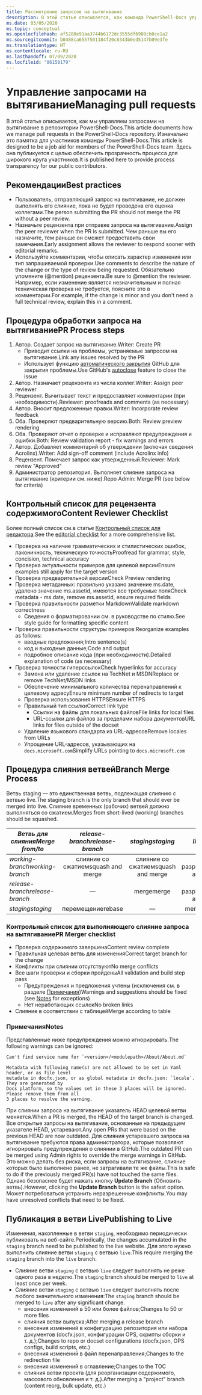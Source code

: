 ```yaml
---
title: Рассмотрение запросов на вытягивание
description: В этой статье описывается, как команда PowerShell-Docs управляет запросами на вытягивание.
ms.date: 03/05/2020
ms.topic: conceptual
ms.openlocfilehash: af5280e91aa3744b6172dc3555df6989cb0ce1a2
ms.sourcegitcommit: b0488ca6557501184f20c8343b0ed5147b09e3fe
ms.translationtype: HT
ms.contentlocale: ru-RU
ms.lasthandoff: 07/09/2020
ms.locfileid: "86158179"
---
```

# <a name="managing-pull-requests"></a><span data-ttu-id="c3c78-103">Управление запросами на вытягивание</span><span class="sxs-lookup"><span data-stu-id="c3c78-103">Managing pull requests</span></span>

<span data-ttu-id="c3c78-104">В этой статье описывается, как мы управляем запросами на вытягивание в репозитории PowerShell-Docs.</span><span class="sxs-lookup"><span data-stu-id="c3c78-104">This article documents how we manage pull requests in the PowerShell-Docs repository.</span></span> <span data-ttu-id="c3c78-105">Изначально это памятка для участников команды PowerShell-Docs.</span><span class="sxs-lookup"><span data-stu-id="c3c78-105">This article is designed to be a job aid for members of the PowerShell-Docs team.</span></span> <span data-ttu-id="c3c78-106">Здесь она публикуется с целью обеспечить прозрачность процесса для широкого круга участников.</span><span class="sxs-lookup"><span data-stu-id="c3c78-106">It is published here to provide process transparency for our public contributors.</span></span>

## <a name="best-practices"></a><span data-ttu-id="c3c78-107">Рекомендации</span><span class="sxs-lookup"><span data-stu-id="c3c78-107">Best practices</span></span>

- <span data-ttu-id="c3c78-108">Пользователь, отправляющий запрос на вытягивание, не должен выполнять его слияние, пока не будет проведена его оценка коллегами.</span><span class="sxs-lookup"><span data-stu-id="c3c78-108">The person submitting the PR should not merge the PR without a peer review.</span></span>
- <span data-ttu-id="c3c78-109">Назначьте рецензента при отправке запроса на вытягивание.</span><span class="sxs-lookup"><span data-stu-id="c3c78-109">Assign the peer reviewer when the PR is submitted.</span></span> <span data-ttu-id="c3c78-110">Чем раньше вы его назначите, тем раньше он сможет предоставить свои замечания.</span><span class="sxs-lookup"><span data-stu-id="c3c78-110">Early assignment allows the reviewer to respond sooner with editorial remarks.</span></span>
- <span data-ttu-id="c3c78-111">Используйте комментарии, чтобы описать характер изменения или тип запрашиваемой проверки.</span><span class="sxs-lookup"><span data-stu-id="c3c78-111">Use comments to describe the nature of the change or the type of review being requested.</span></span> <span data-ttu-id="c3c78-112">Обязательно упомяните (@mention) рецензента.</span><span class="sxs-lookup"><span data-stu-id="c3c78-112">Be sure to @mention the reviewer.</span></span> <span data-ttu-id="c3c78-113">Например, если изменение является незначительным и полная техническая проверка не требуется, поясните это в комментарии.</span><span class="sxs-lookup"><span data-stu-id="c3c78-113">For example, if the change is minor and you don't need a full technical review, explain this in a comment.</span></span>

## <a name="pr-process-steps"></a><span data-ttu-id="c3c78-114">Процедура обработки запроса на вытягивание</span><span class="sxs-lookup"><span data-stu-id="c3c78-114">PR Process steps</span></span>

1. <span data-ttu-id="c3c78-115">Автор. Создает запрос на вытягивание.</span><span class="sxs-lookup"><span data-stu-id="c3c78-115">Writer: Create PR</span></span>
   - <span data-ttu-id="c3c78-116">Приводит ссылки на проблемы, устраняемые запросом на вытягивание.</span><span class="sxs-lookup"><span data-stu-id="c3c78-116">Link any issues resolved by the PR</span></span>
   - <span data-ttu-id="c3c78-117">Использует функцию [автоматического закрытия](https://help.github.com/en/articles/closing-issues-using-keywords) GitHub для закрытия проблемы.</span><span class="sxs-lookup"><span data-stu-id="c3c78-117">Use GitHub's [autoclose](https://help.github.com/en/articles/closing-issues-using-keywords) feature to close the issue</span></span>
1. <span data-ttu-id="c3c78-118">Автор. Назначает рецензента из числа коллег.</span><span class="sxs-lookup"><span data-stu-id="c3c78-118">Writer: Assign peer reviewer</span></span>
1. <span data-ttu-id="c3c78-119">Рецензент. Вычитывает текст и предоставляет комментарии (при необходимости).</span><span class="sxs-lookup"><span data-stu-id="c3c78-119">Reviewer: proofreads and comments (as necessary)</span></span>
1. <span data-ttu-id="c3c78-120">Автор. Вносит предложенные правки.</span><span class="sxs-lookup"><span data-stu-id="c3c78-120">Writer: Incorporate review feedback</span></span>
1. <span data-ttu-id="c3c78-121">Оба. Проверяют предварительную версию.</span><span class="sxs-lookup"><span data-stu-id="c3c78-121">Both: Review preview rendering</span></span>
1. <span data-ttu-id="c3c78-122">Оба. Проверяют отчет о проверке и исправляют предупреждения и ошибки.</span><span class="sxs-lookup"><span data-stu-id="c3c78-122">Both: Review validation report - fix warnings and errors</span></span>
1. <span data-ttu-id="c3c78-123">Автор. Добавляет комментарий об утверждении (включая сведения Acrolinx).</span><span class="sxs-lookup"><span data-stu-id="c3c78-123">Writer: Add sign-off comment (include Acrolinx info)</span></span>
1. <span data-ttu-id="c3c78-124">Рецензент. Помечает запрос как утвержденный.</span><span class="sxs-lookup"><span data-stu-id="c3c78-124">Reviewer: Mark review "Approved"</span></span>
1. <span data-ttu-id="c3c78-125">Администратор репозитория. Выполняет слияние запроса на вытягивание (критерии см. ниже).</span><span class="sxs-lookup"><span data-stu-id="c3c78-125">Repo Admin: Merge PR (see below for criteria)</span></span>

## <a name="content-reviewer-checklist"></a><span data-ttu-id="c3c78-126">Контрольный список для рецензента содержимого</span><span class="sxs-lookup"><span data-stu-id="c3c78-126">Content Reviewer Checklist</span></span>

<span data-ttu-id="c3c78-127">Более полный список см.в статье [Контрольный список для редактора](editorial-checklist.md).</span><span class="sxs-lookup"><span data-stu-id="c3c78-127">See the [editorial checklist](editorial-checklist.md) for a more comprehensive list.</span></span>

- <span data-ttu-id="c3c78-128">Проверка на наличие грамматических и стилистических ошибок, лаконичность, техническую точность</span><span class="sxs-lookup"><span data-stu-id="c3c78-128">Proofread for grammar, style, concision, technical accuracy</span></span>
- <span data-ttu-id="c3c78-129">Проверка актуальности примеров для целевой версии</span><span class="sxs-lookup"><span data-stu-id="c3c78-129">Ensure examples still apply for the target version</span></span>
- <span data-ttu-id="c3c78-130">Проверка предварительной версии</span><span class="sxs-lookup"><span data-stu-id="c3c78-130">Check Preview rendering</span></span>
- <span data-ttu-id="c3c78-131">Проверка метаданных: правильно указано значение ms.date, удалено значение ms.assetid, имеются все требуемые поля</span><span class="sxs-lookup"><span data-stu-id="c3c78-131">Check metadata - ms.date, remove ms.assetid, ensure required fields</span></span>
- <span data-ttu-id="c3c78-132">Проверка правильности разметки Markdown</span><span class="sxs-lookup"><span data-stu-id="c3c78-132">Validate markdown correctness</span></span>
  - <span data-ttu-id="c3c78-133">Сведения о форматировании см. в руководстве по стилю.</span><span class="sxs-lookup"><span data-stu-id="c3c78-133">See style guide for formatting specific content</span></span>
- <span data-ttu-id="c3c78-134">Проверка правильности структуры примеров:</span><span class="sxs-lookup"><span data-stu-id="c3c78-134">Reorganize examples as follows:</span></span>
  - <span data-ttu-id="c3c78-135">вводные предложения;</span><span class="sxs-lookup"><span data-stu-id="c3c78-135">Intro sentence(s)</span></span>
  - <span data-ttu-id="c3c78-136">код и выходные данные;</span><span class="sxs-lookup"><span data-stu-id="c3c78-136">Code and output</span></span>
  - <span data-ttu-id="c3c78-137">подробное описание кода (при необходимости).</span><span class="sxs-lookup"><span data-stu-id="c3c78-137">Detailed explanation of code (as necessary)</span></span>
- <span data-ttu-id="c3c78-138">Проверка точности гиперссылок</span><span class="sxs-lookup"><span data-stu-id="c3c78-138">Check hyperlinks for accuracy</span></span>
  - <span data-ttu-id="c3c78-139">Замена или удаление ссылок на TechNet и MSDN</span><span class="sxs-lookup"><span data-stu-id="c3c78-139">Replace or remove TechNet/MSDN links</span></span>
  - <span data-ttu-id="c3c78-140">Обеспечение минимального количества перенаправлений к целевому адресу</span><span class="sxs-lookup"><span data-stu-id="c3c78-140">Ensure minimum number of redirects to target</span></span>
  - <span data-ttu-id="c3c78-141">Проверка использования HTTPS</span><span class="sxs-lookup"><span data-stu-id="c3c78-141">Ensure HTTPS</span></span>
  - <span data-ttu-id="c3c78-142">Правильный тип ссылки</span><span class="sxs-lookup"><span data-stu-id="c3c78-142">Correct link type</span></span>
    - <span data-ttu-id="c3c78-143">Ссылки на файлы для локальных файлов</span><span class="sxs-lookup"><span data-stu-id="c3c78-143">File links for local files</span></span>
    - <span data-ttu-id="c3c78-144">URL-ссылки для файлов за пределами набора документов</span><span class="sxs-lookup"><span data-stu-id="c3c78-144">URL links for files outside of the docset</span></span>
  - <span data-ttu-id="c3c78-145">Удаление языкового стандарта из URL-адресов</span><span class="sxs-lookup"><span data-stu-id="c3c78-145">Remove locales from URLs</span></span>
  - <span data-ttu-id="c3c78-146">Упрощение URL-адресов, указывающих на `docs.microsoft.com`</span><span class="sxs-lookup"><span data-stu-id="c3c78-146">Simplify URLs pointing to `docs.microsoft.com`</span></span>

## <a name="branch-merge-process"></a><span data-ttu-id="c3c78-147">Процедура слияния ветвей</span><span class="sxs-lookup"><span data-stu-id="c3c78-147">Branch Merge Process</span></span>

<span data-ttu-id="c3c78-148">Ветвь staging — это единственная ветвь, подлежащая слиянию с ветвью live.</span><span class="sxs-lookup"><span data-stu-id="c3c78-148">The staging branch is the only branch that should ever be merged into live.</span></span> <span data-ttu-id="c3c78-149">Слияние временных (рабочих) ветвей должно выполняться со сжатием.</span><span class="sxs-lookup"><span data-stu-id="c3c78-149">Merges from short-lived (working) branches should be squashed.</span></span>

| <span data-ttu-id="c3c78-150">*Ветвь для слияния*</span><span class="sxs-lookup"><span data-stu-id="c3c78-150">*Merge from/to*</span></span>  | <span data-ttu-id="c3c78-151">*release-branch*</span><span class="sxs-lookup"><span data-stu-id="c3c78-151">*release-branch*</span></span> | <span data-ttu-id="c3c78-152">*staging*</span><span class="sxs-lookup"><span data-stu-id="c3c78-152">*staging*</span></span>        | <span data-ttu-id="c3c78-153">*live*</span><span class="sxs-lookup"><span data-stu-id="c3c78-153">*live*</span></span>      |
| ---------------- |:----------------:|:----------------:|:-----------:|
| <span data-ttu-id="c3c78-154">*working-branch*</span><span class="sxs-lookup"><span data-stu-id="c3c78-154">*working-branch*</span></span> | <span data-ttu-id="c3c78-155">слияние со сжатием</span><span class="sxs-lookup"><span data-stu-id="c3c78-155">squash and merge</span></span> | <span data-ttu-id="c3c78-156">слияние со сжатием</span><span class="sxs-lookup"><span data-stu-id="c3c78-156">squash and merge</span></span> | <span data-ttu-id="c3c78-157">Не разрешено</span><span class="sxs-lookup"><span data-stu-id="c3c78-157">Not allowed</span></span> |
| <span data-ttu-id="c3c78-158">*release-branch*</span><span class="sxs-lookup"><span data-stu-id="c3c78-158">*release-branch*</span></span> | &mdash;          | <span data-ttu-id="c3c78-159">merge</span><span class="sxs-lookup"><span data-stu-id="c3c78-159">merge</span></span>            | <span data-ttu-id="c3c78-160">Не разрешено</span><span class="sxs-lookup"><span data-stu-id="c3c78-160">Not allowed</span></span> |
| <span data-ttu-id="c3c78-161">*staging*</span><span class="sxs-lookup"><span data-stu-id="c3c78-161">*staging*</span></span>        | <span data-ttu-id="c3c78-162">перемещение</span><span class="sxs-lookup"><span data-stu-id="c3c78-162">rebase</span></span>           | &mdash;          | <span data-ttu-id="c3c78-163">merge</span><span class="sxs-lookup"><span data-stu-id="c3c78-163">merge</span></span>       |

### <a name="pr-merger-checklist"></a><span data-ttu-id="c3c78-164">Контрольный список для выполняющего слияние запроса на вытягивание</span><span class="sxs-lookup"><span data-stu-id="c3c78-164">PR Merger checklist</span></span>

- <span data-ttu-id="c3c78-165">Проверка содержимого завершена</span><span class="sxs-lookup"><span data-stu-id="c3c78-165">Content review complete</span></span>
- <span data-ttu-id="c3c78-166">Правильная целевая ветвь для изменения</span><span class="sxs-lookup"><span data-stu-id="c3c78-166">Correct target branch for the change</span></span>
- <span data-ttu-id="c3c78-167">Конфликты при слиянии отсутствуют</span><span class="sxs-lookup"><span data-stu-id="c3c78-167">No merge conflicts</span></span>
- <span data-ttu-id="c3c78-168">Все шаги проверки и сборки пройдены</span><span class="sxs-lookup"><span data-stu-id="c3c78-168">All validation and build step pass</span></span>
  - <span data-ttu-id="c3c78-169">Предупреждения и предложения учтены (исключения см. в разделе [Примечания](#notes))</span><span class="sxs-lookup"><span data-stu-id="c3c78-169">Warnings and suggestions should be fixed (see [Notes](#notes) for exceptions)</span></span>
  - <span data-ttu-id="c3c78-170">Нет неработающих ссылок</span><span class="sxs-lookup"><span data-stu-id="c3c78-170">No broken links</span></span>
- <span data-ttu-id="c3c78-171">Слияние в соответствии с таблицей</span><span class="sxs-lookup"><span data-stu-id="c3c78-171">Merge according to table</span></span>

### <a name="notes"></a><span data-ttu-id="c3c78-172">Примечания</span><span class="sxs-lookup"><span data-stu-id="c3c78-172">Notes</span></span>

<span data-ttu-id="c3c78-173">Представленные ниже предупреждения можно игнорировать.</span><span class="sxs-lookup"><span data-stu-id="c3c78-173">The following warnings can be ignored:</span></span>

```
Can't find service name for `<version>/<modulepath>/About/About.md`
```

```
Metadata with following name(s) are not allowed to be set in Yaml header, or as file level
metadata in docfx.json, or as global metadata in docfx.json: `locale`. They are generated by
Docs platform, so the values set in these 3 places will be ignored. Please remove them from all
3 places to resolve the warning.
```

<span data-ttu-id="c3c78-174">При слиянии запроса на вытягивание указатель HEAD целевой ветви меняется.</span><span class="sxs-lookup"><span data-stu-id="c3c78-174">When a PR is merged, the HEAD of the target branch is changed.</span></span> <span data-ttu-id="c3c78-175">Все открытые запросы на вытягивание, основанные на предыдущем указателе HEAD, устаревают.</span><span class="sxs-lookup"><span data-stu-id="c3c78-175">Any open PRs that were based on the previous HEAD are now outdated.</span></span> <span data-ttu-id="c3c78-176">Для слияния устаревшего запроса на вытягивание требуются права администратора, которые позволяют игнорировать предупреждения о слиянии в GitHub.</span><span class="sxs-lookup"><span data-stu-id="c3c78-176">The outdated PR can be merged using Admin rights to override the merge warnings in GitHub.</span></span> <span data-ttu-id="c3c78-177">Это можно делать без риска, если запросы на вытягивание, слияние которых было выполнено ранее, не затрагивали те же файлы.</span><span class="sxs-lookup"><span data-stu-id="c3c78-177">This is safe to do if the previously merged PR(s) have not touched the same files.</span></span> <span data-ttu-id="c3c78-178">Однако безопаснее будет нажать кнопку **Update Branch** (Обновить ветвь).</span><span class="sxs-lookup"><span data-stu-id="c3c78-178">However, clicking the **Update Branch** button is the safest option.</span></span> <span data-ttu-id="c3c78-179">Может потребоваться устранить неразрешенные конфликты.</span><span class="sxs-lookup"><span data-stu-id="c3c78-179">You may have unresolved conflicts that need to be fixed.</span></span>

## <a name="publishing-to-live"></a><span data-ttu-id="c3c78-180">Публикация в ветви Live</span><span class="sxs-lookup"><span data-stu-id="c3c78-180">Publishing to Live</span></span>

<span data-ttu-id="c3c78-181">Изменения, накопленные в ветви `staging`, необходимо периодически публиковать на веб-сайте.</span><span class="sxs-lookup"><span data-stu-id="c3c78-181">Periodically, the changes accumulated in the `staging` branch need to be published to the live website.</span></span> <span data-ttu-id="c3c78-182">Для этого нужно выполнить слияние ветви `staging` с ветвью `live`.</span><span class="sxs-lookup"><span data-stu-id="c3c78-182">This require merging the `staging` branch into the `live` branch.</span></span>

- <span data-ttu-id="c3c78-183">Слияние ветви `staging` с ветвью `live` следует выполнять не реже одного раза в неделю.</span><span class="sxs-lookup"><span data-stu-id="c3c78-183">The `staging` branch should be merged to `live` at least once per week.</span></span>
- <span data-ttu-id="c3c78-184">Слияние ветви `staging` с ветвью `live` следует выполнять после любого значительного изменения:</span><span class="sxs-lookup"><span data-stu-id="c3c78-184">The `staging` branch should be merged to `live` after any significant change.</span></span>
  - <span data-ttu-id="c3c78-185">внесения изменений в 50 или более файлов;</span><span class="sxs-lookup"><span data-stu-id="c3c78-185">Changes to 50 or more files</span></span>
  - <span data-ttu-id="c3c78-186">слияния ветви выпуска;</span><span class="sxs-lookup"><span data-stu-id="c3c78-186">After merging a release branch</span></span>
  - <span data-ttu-id="c3c78-187">внесения изменений в конфигурацию репозитория или набора документов (docfx.json, конфигурации OPS, скрипты сборки и т. д.);</span><span class="sxs-lookup"><span data-stu-id="c3c78-187">Changes to repo or docset configurations (docfx.json, OPS configs, build scripts, etc.)</span></span>
  - <span data-ttu-id="c3c78-188">внесения изменений в файл перенаправления;</span><span class="sxs-lookup"><span data-stu-id="c3c78-188">Changes to the redirection file</span></span>
  - <span data-ttu-id="c3c78-189">внесения изменений в оглавление;</span><span class="sxs-lookup"><span data-stu-id="c3c78-189">Changes to the TOC</span></span>
  - <span data-ttu-id="c3c78-190">слияния ветви проекта (для реорганизации содержимого, массового обновления и т. д.).</span><span class="sxs-lookup"><span data-stu-id="c3c78-190">After merging a "project" branch (content reorg, bulk update, etc.)</span></span>
